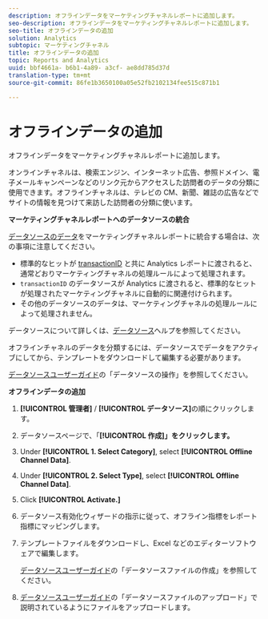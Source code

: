 ```yaml
---
description: オフラインデータをマーケティングチャネルレポートに追加します。
seo-description: オフラインデータをマーケティングチャネルレポートに追加します。
seo-title: オフラインデータの追加
solution: Analytics
subtopic: マーケティングチャネル
title: オフラインデータの追加
topic: Reports and Analytics
uuid: bbf4661a- b6b1-4a89- a3cf- ae8dd785d37d
translation-type: tm+mt
source-git-commit: 86fe1b3650100a05e52fb2102134fee515c871b1

---
```



# オフラインデータの追加

オフラインデータをマーケティングチャネルレポートに追加します。

オンラインチャネルは、検索エンジン、インターネット広告、参照ドメイン、電子メールキャンペーンなどのリンク元からアクセスした訪問者のデータの分類に使用できます。オフラインチャネルは、テレビの CM、新聞、雑誌の広告などでサイトの情報を見つけて来訪した訪問者の分類に使います。

**マーケティングチャネルレポートへのデータソースの統合**

[データソースのデータ](https://marketing.adobe.com/resources/help/en_US/sc/datasources/index.html?f=c_faq)をマーケティングチャネルレポートに統合する場合は、次の事項に注意してください。

* 標準的なヒットが [transactionID](https://marketing.adobe.com/resources/help/en_US/sc/datasources/index.html?f=c_Transaction_ID) と共に Analytics レポートに渡されると、通常どおりマーケティングチャネルの処理ルールによって処理されます。
* `transactionID` のデータソースが Analytics に渡されると、標準的なヒットが処理されたマーケティングチャネルに自動的に関連付けられます。
* その他のデータソースのデータは、マーケティングチャネルの処理ルールによって処理されません。

データソースについて詳しくは、[データソース](https://marketing.adobe.com/resources/help/en_US/sc/datasources/index.html)ヘルプを参照してください。

オフラインチャネルのデータを分類するには、データソースでデータをアクティブにしてから、テンプレートをダウンロードして編集する必要があります。

[データソースユーザーガイド](https://marketing.adobe.com/resources/help/en_US/sc/datasources/index.html)の「データソースの操作」を参照してください。

**オフラインデータの追加**

1. **[!UICONTROL 管理者]** / **[!UICONTROL データソース]**&#x200B;の順にクリックします。
1. データソースページで、「**[!UICONTROL 作成]」をクリックします。**
1. Under **[!UICONTROL 1. Select Category]**, select **[!UICONTROL Offline Channel Data]**.
1. Under **[!UICONTROL 2. Select Type]**, select **[!UICONTROL Offline Channel Data]**.
1. Click **[!UICONTROL Activate.]**
1. データソース有効化ウィザードの指示に従って、オフライン指標をレポート指標にマッピングします。
1. テンプレートファイルをダウンロードし、Excel などのエディターソフトウェアで編集します。

   [データソースユーザーガイド](https://marketing.adobe.com/resources/help/en_US/sc/datasources/index.html)の「データソースファイルの作成」を参照してください。

1. [データソースユーザーガイド](https://marketing.adobe.com/resources/help/en_US/sc/datasources/index.html)の「データソースファイルのアップロード」で説明されているようにファイルをアップロードします。
